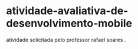 # atividade-avaliativa-de-desenvolvimento-mobile
 atividade solicitada pelo professor rafael soares .
